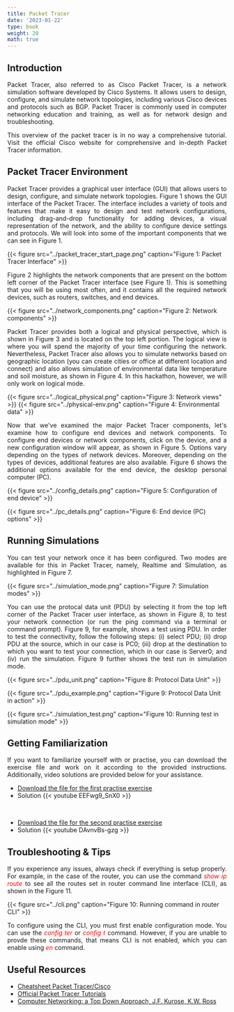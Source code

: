 ```yaml
---
title: Packet Tracer
date: '2023-01-22'
type: book
weight: 20
math: true
---
```



## Introduction
<p style="text-align: justify;">
Packet Tracer, also referred to as Cisco Packet Tracer, is a network simulation software developed by Cisco Systems. It allows users to design, configure, and simulate network topologies, including various Cisco devices and protocols such as BGP. Packet Tracer is commonly used in computer networking education and training, as well as for network design and troubleshooting. 
</p> 
<p style="text-align: justify;">
	This overview of the packet tracer is in no way a comprehensive tutorial. Visit the official Cisco website for comprehensive and in-depth Packet Tracer information.
</p>

## Packet Tracer Environment

<p style="text-align: justify;">
	Packet Tracer provides a graphical user interface (GUI) that allows users to design, configure, and simulate network topologies. Figure 1 shows the GUI interface of the Packet Tracer. The interface includes a variety of tools and features that make it easy to design and test network configurations, including drag-and-drop functionality for adding devices, a visual representation of the network, and the ability to configure device settings and protocols. We will look into some of the important components that we can see in Figure 1.
</p>

{{< figure src="../packet_tracer_start_page.png" caption="Figure 1: Packet Tracer Interface" >}}
<p style="text-align: justify;">
Figure 2 highlights the network components that are present on the bottom left corner of the Packet Tracer interface (see Figure 1). This is something that you will be using most often, and it contains all the required network devices, such as routers, switches, and end devices. 
</p> 
{{< figure src="../network_components.png" caption="Figure 2: Network components" >}}
<p style="text-align: justify;">
Packet Tracer provides both a logical and physical perspective, which is shown in Figure 3 and is located on the top left portion. The logical view is where you will spend the majority of your time configuring the network. Nevertheless, Packet Tracer also allows you to simulate networks based on geographic location (you can create cities or office at different location and connect) and also allows simulation of environmental data like temperature and soil moisture, as shown in Figure 4. In this hackathon, however, we will only work on logical mode.
</p>
{{< figure src="../logical_physical.png" caption="Figure 3: Network views" >}}
{{< figure src="../physical-env.png" caption="Figure 4: Environmental data" >}}

<p style="text-align: justify;">
	Now that we've examined the major Packet Tracer components, let's examine how to configure end devices and network components. To configure end devices or network components, click on the device, and a new configuration window will appear, as shown in Figure 5. Options vary depending on the types of network devices. Moreover, depending on the types of devices, additional features are also available. Figure 6 shows the additional options available for the end device, the desktop personal computer (PC).
</p>
{{< figure src="../config_details.png" caption="Figure 5: Configuration of end device" >}}
<p style="text-align: justify;"></p>

<p style="text-align: justify;"></p>
{{< figure src="../pc_details.png" caption="Figure 6: End device (PC) options" >}}






## Running Simulations
<p style="text-align: justify;">
You can test your network once it has been configured. Two modes are available for this in Packet Tracer, namely, Realtime and Simulation, as highlighted in Figure 7. 
</p>
{{< figure src="../simulation_mode.png" caption="Figure 7: Simulation modes" >}}
<p style="text-align: justify;">
	You can use the protocal data unit (PDU) by selecting it from the top left corner of the Packet Tracer user interface, as shown in Figure 8, to test your network connection (or run the ping command via a terminal or command prompt). Figure 9, for example, shows a test using PDU. In order to test the connectivity, follow the following steps: (i) select PDU; (ii) drop PDU at the source, which in our case is PC0; (iii) drop at the destination to which you want to test your connection, which in our case is Server0; and (iv) run the simulation. Figure 9 further shows the test run in simulation mode.
</p>
{{< figure src="../pdu_unit.png" caption="Figure 8: Protocol Data Unit" >}}

{{< figure src="../pdu_example.png" caption="Figure 9: Protocol Data Unit in action" >}}

<!-- <p style="text-align: justify;"></p>
<p style="text-align: justify;"></p> -->
{{< figure src="../simulation_test.png" caption="Figure 10:  Running test in simulation mode" >}}
<p style="text-align: justify;"></p>

## Getting Familiarization
<p style="text-align: justify;">
If you want to familiarize yourself with or practise, you can download the exercise file and work on it according to the provided instructions. Additionally, video solutions are provided below for your assistance.
</p>

- <a href="../ping_exercise.zip" download>Download the file for the first practise exercise</a>
- Solution
{{< youtube EEFwg9_SnX0 >}}
<br/>

- <a href="../ping_ii_router.zip" download>Download the file for the second practise exercise</a>
- Solution
{{< youtube DAvnvBs-gzg >}}


## Troubleshooting & Tips
<p style="text-align: justify;">
If you experience any issues, always check if everything is setup properly. For example, in the case of the router, you can use the command <i style="color: red;">show ip route</i> to see all the routes set in router command line interface (CLI), as shown in the Figure 11. 
</p>
{{< figure src="../cli.png" caption="Figure 10:  Running command in router CLI" >}}

<p style="text-align: justify;">
To configure using the CLI, you must first enable configuration mode. You can use the <i style="color: red;">config ter</i> or <i style="color: red;">config t</i> command. However, if you are unable to provde these commands, that means CLI is not enabled, which you can enable using <i style="color: red;">en</i> command. 
</p>


## Useful Resources

- [Cheatsheet Packet Tracer/Cisco](https://ocw.cs.pub.ro/courses/_media/rl/rl_cheatsheet.pdf)
- [Official Packet Tracer Tutorials](http://tutorials.ptnetacad.net/tutorials70.htm)
- [Computer Networking: a Top Down Approach, J.F. Kurose, K.W. Ross](https://gaia.cs.umass.edu/kurose_ross/index.php)
